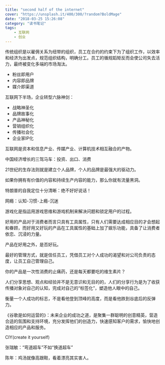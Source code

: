 ```yaml
---
title: "second half of the internet"
cover: "https://unsplash.it/400/300/?random?BoldMage"
date: "2018-03-25 15:26:08"
category: "读书笔记"
tags:
    - 互联网
    - 创业
---
```

传统组织是以雇佣关系为纽带的组织，员工在合约的约束下为了组织工作，以效率和经济为出发点，规范组织结构，明确分工。员工的循规蹈矩反而会使公司失去活力，最终被变化多端的市场淘汰。

- 粉丝即用户
- 内容即品牌
- 媒介即渠道

互联网下半场，企业转型六脉神剑：

- 战略神圣化
- 品牌故事化
- 产品神秘化
- 营销组织化
- 传播社会化
- 企业家IP化

互联网是资本和信息产业、传媒产业、计算机技术相互融合的产物。

中国经济增长的三驾马车：投资、出口、消费

21世纪的生存法则就是建立个人品牌，个人的品牌是最强大的驱动力。

如果你拥有有价值的内容和持续生产内容的能力，那么你就有流量黑洞。

特朗普的自我定位十分清晰：绝不好好说话！

网瘾：认知-习惯-上瘾-沉迷

游戏化是指运用游戏思维和游戏机制来解决问题和锁定用户的过程。

好用的产品对于消费者而言只具有工具属性，只有人们需要达成相应目的才会想起和眷顾，而好用又好玩的产品在工具属性的基础上加了娱乐功能，具备了让消费者依恋、沉浸的力量。

产品在好用之外，是否好玩。

最好的管理方式，就是信任员工，凭借员工对个人成功的渴望和对公司负责的态度，让员工自己管理自己。

你的产品是一次性消费的止痛药，还是每天都要吃的维生素片？

人们分享思想、观点和经验并不是无意识和无目的的，人们的分享行为是为了收获传播对象对自己的认知，完成对自己的“标签化”，塑造他人眼中的自己。

衡量一个人成功的标志，不是看他登到顶峰的高度，而是看他跌到谷底后的反弹力。

《谷歌是如何运营的》：未来企业的成功之道，是聚集一群聪明的创意精英，营造合适的氛围和支持环境，充分发挥他们的创造力，快速感知客户的需求，愉快地创造相应的产品和服务。

CIY(create it yourself)

张瑞敏：“弯道超车”不如“换道超车”

陈年：鸡汤就像高跟鞋，看着漂亮其实害人。

